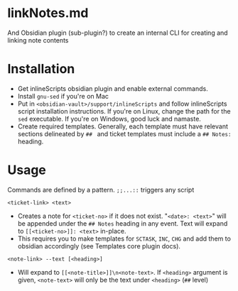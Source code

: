 # linkNotes.md
And Obsidian plugin (sub-plugin?) to create an internal CLI for creating and linking note contents

# Installation
- Get inlineScripts obsidian plugin and enable external commands.
- Install `gnu-sed` if you're on Mac
- Put in `<obsidian-vault>/support/inlineScripts` and follow inlineScripts script installation instructions. If you're on Linux, change the path for the `sed` executable. If you're on Windows, good luck and namaste.
- Create required templates. Generally, each template must have relevant sections delineated by `## ` and ticket templates must include a `## Notes:` heading.

# Usage
Commands are defined by a pattern. `;;...::` triggers any script

`<ticket-link> <text>`
- Creates a note for `<ticket-no>` if it does not exist. "`<date>: <text>`" will be appended under the `## Notes` heading in any event. Text will expand to `[[<ticket-no>]]: <text>` in-place.
- This requires you to make templates for `SCTASK`, `INC`, `CHG` and add them to obsidian accordingly (see Templates core plugin docs).

`<note-link> --text [<heading>]`
- Will expand to `[[<note-title>]]\n<note-text>`. If `<heading>` argument is given, `<note-text>` will only be the text under `<heading>` (`##` level)
